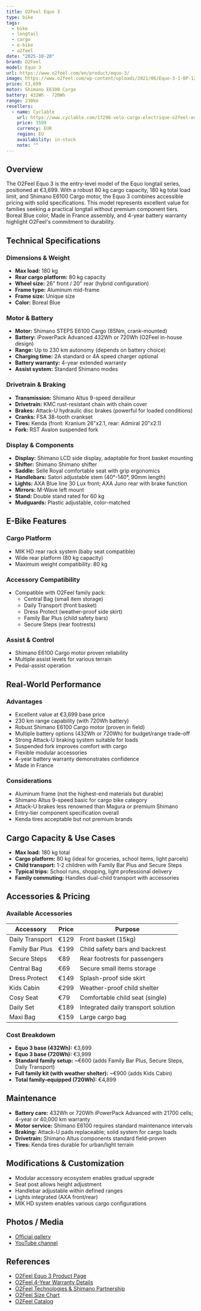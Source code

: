 ```yaml
---
title: O2Feel Equo 3
type: bike
tags:
  - bike
  - longtail
  - cargo
  - e-bike
  - o2feel
date: "2025-10-20"
brand: O2Feel
model: Equo 3
url: https://www.o2feel.com/en/product/equo-3/
image: https://www.o2feel.com/wp-content/uploads/2021/06/Equo-3-1-BP-1200x1200-1-800x800.jpg
price: €3,699
motor: Shimano E6100 Cargo
battery: 432Wh - 720Wh
range: 230km
resellers:
  - name: Cyclable
    url: https://www.cyclable.com/17290-velo-cargo-electrique-o2feel-equo-3.html
    price: 3599
    currency: EUR
    region: EU
    availability: in-stock
    note: ""
---
```


## Overview

The O2Feel Equo 3 is the entry-level model of the Equo longtail series, positioned at €3,699. With a robust 80 kg cargo capacity, 180 kg total load limit, and Shimano E6100 Cargo motor, the Equo 3 combines accessible pricing with solid specifications. This model represents excellent value for families seeking a practical longtail without premium component tiers. Boreal Blue color, Made in France assembly, and 4-year battery warranty highlight O2Feel's commitment to durability.

## Technical Specifications

### Dimensions & Weight

- **Max load:** 180 kg
- **Rear cargo platform:** 80 kg capacity
- **Wheel size:** 26" front / 20" rear (hybrid configuration)
- **Frame type:** Aluminum mid-frame
- **Frame size:** Unique size
- **Color:** Boreal Blue

### Motor & Battery

- **Motor:** Shimano STEPS E6100 Cargo (85Nm, crank-mounted)
- **Battery:** iPowerPack Advanced 432Wh or 720Wh (O2Feel in-house design)
- **Range:** Up to 230 km autonomy (depends on battery choice)
- **Charging time:** 2A standard or 4A speed charger optional
- **Battery warranty:** 4-year extended warranty
- **Assist system:** Standard Shimano modes

### Drivetrain & Braking

- **Transmission:** Shimano Altus 9-speed derailleur
- **Drivetrain:** KMC rust-resistant chain with chain cover
- **Brakes:** Attack-U hydraulic disc brakes (powerful for loaded conditions)
- **Cranks:** FSA 38-tooth crankset
- **Tires:** Kenda (front: Kranium 26"x2.1, rear: Admiral 20"x2.1)
- **Fork:** RST Avalon suspended fork

### Display & Components

- **Display:** Shimano LCD side display, adaptable for front basket mounting
- **Shifter:** Shimano Shimano shifter
- **Saddle:** Selle Royal comfortable seat with grip ergonomics
- **Handlebars:** Satori adjustable stem (40°-140°, 90mm length)
- **Lights:** AXA Blue line 30 Lux front; AXA Juno rear with brake function
- **Mirrors:** M-Wave left mount
- **Stand:** Double stand rated for 60 kg
- **Mudguards:** Plastic adjustable, color-matched

## E-Bike Features

### Cargo Platform

- MIK HD rear rack system (baby seat compatible)
- Wide rear platform (80 kg capacity)
- Maximum weight compatibility: 80 kg

### Accessory Compatibility

- Compatible with O2Feel family pack:
  - Central Bag (small item storage)
  - Daily Transport (front basket)
  - Dress Protect (weather-proof side skirt)
  - Family Bar Plus (child safety bars)
  - Secure Steps (rear footrests)

### Assist & Control

- Shimano E6100 Cargo motor proven reliability
- Multiple assist levels for various terrain
- Pedal-assist operation

## Real-World Performance

### Advantages

- Excellent value at €3,699 base price
- 230 km range capability (with 720Wh battery)
- Robust Shimano E6100 Cargo motor (proven in field)
- Multiple battery options (432Wh or 720Wh) for budget/range trade-off
- Strong Attack-U braking system suitable for loads
- Suspended fork improves comfort with cargo
- Flexible modular accessories
- 4-year battery warranty demonstrates confidence
- Made in France

### Considerations

- Aluminum frame (not the highest-end materials but durable)
- Shimano Altus 9-speed basic for cargo bike category
- Attack-U brakes less renowned than Magura or premium Shimano
- Entry-tier component specification overall
- Kenda tires acceptable but not premium brands

## Cargo Capacity & Use Cases

- **Max load:** 180 kg total
- **Cargo platform:** 80 kg (ideal for groceries, school items, light parcels)
- **Child transport:** 1-2 children with Family Bar Plus and Secure Steps
- **Typical trips:** School runs, shopping, light professional delivery
- **Family commuting:** Handles dual-child transport with accessories

## Accessories & Pricing

### Available Accessories

| Accessory       | Price | Purpose                             |
| --------------- | ----- | ----------------------------------- |
| Daily Transport | €129  | Front basket (15kg)                 |
| Family Bar Plus | €199  | Child safety bars and backrest      |
| Secure Steps    | €89   | Rear footrests for passengers       |
| Central Bag     | €69   | Secure small items storage          |
| Dress Protect   | €149  | Splash-proof side skirt             |
| Kids Cabin      | €299  | Weather-proof child shelter         |
| Cosy Seat       | €79   | Comfortable child seat (single)     |
| Daily Set       | €189  | Integrated daily transport solution |
| Maxi Bag        | €159  | Large cargo bag                     |

### Cost Breakdown

- **Equo 3 base (432Wh):** €3,699
- **Equo 3 base (720Wh):** €3,999
- **Standard family setup:** ~€600 (adds Family Bar Plus, Secure Steps, Daily Transport)
- **Full family kit (with weather shelter):** ~€900 (adds Kids Cabin)
- **Total family-equipped (720Wh):** €4,899

## Maintenance

- **Battery care:** 432Wh or 720Wh iPowerPack Advanced with 21700 cells; 4-year or 40,000 km warranty
- **Motor service:** Shimano E6100 requires standard maintenance intervals
- **Braking:** Attack-U pads replaceable; solid system for cargo loads
- **Drivetrain:** Shimano Altus components standard field-proven
- **Tires:** Kenda tires durable for urban/light terrain

## Modifications & Customization

- Modular accessory ecosystem enables gradual upgrade
- Seat post allows height adjustment
- Handlebar adjustable within defined ranges
- Lights integrated (AXA front/rear)
- MIK HD system enables various cargo configurations

## Photos / Media

- [Official gallery](https://www.o2feel.com/en/product/equo-3/)
- [YouTube channel](https://www.youtube.com/c/O2FeelBikes)

## References

- [O2Feel Equo 3 Product Page](https://www.o2feel.com/en/product/equo-3/)
- [O2Feel 4-Year Warranty Details](https://www.o2feel.com/en/4-year-warranty/)
- [O2Feel Technologies & Shimano Partnership](https://www.o2feel.com/en/o2feel-e-bikes-shimano/)
- [O2Feel Size Chart](https://www.o2feel.com/en/size-chart/)
- [O2Feel Catalog](https://www.o2feel.com/en/catalog/)
